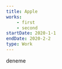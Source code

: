 ```yaml
---
title: Apple
works: 
    - first
    - second
startDate: 2020-1-1
endDate: 2020-2-2
type: Work
---
```

deneme